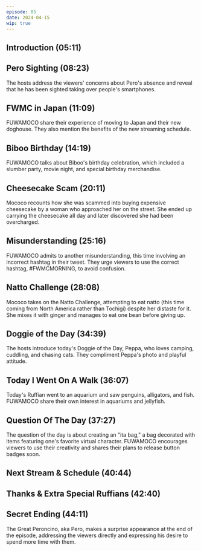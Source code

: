```yaml
---
episode: 85
date: 2024-04-15
wip: true
---
```


## Introduction (05:11)

## Pero Sighting (08:23)

The hosts address the viewers' concerns about Pero's absence and reveal that he has been sighted taking over people's smartphones.

## FWMC in Japan (11:09)

FUWAMOCO share their experience of moving to Japan and their new doghouse. They also mention the benefits of the new streaming schedule.

## Biboo Birthday (14:19)

FUWAMOCO talks about Biboo's birthday celebration, which included a slumber party, movie night, and special birthday merchandise.

## Cheesecake Scam (20:11)

Mococo recounts how she was scammed into buying expensive cheesecake by a woman who approached her on the street. She ended up carrying the cheesecake all day and later discovered she had been overcharged.

## Misunderstanding (25:16)

FUWAMOCO admits to another misunderstanding, this time involving an incorrect hashtag in their tweet. They urge viewers to use the correct hashtag, #FWMCMORNING, to avoid confusion.

## Natto Challenge (28:08)

Mococo takes on the Natto Challenge, attempting to eat natto (this time coming from North America rather than Tochigi) despite her distaste for it. She mixes it with ginger and manages to eat one bean before giving up.

## Doggie of the Day (34:39)

The hosts introduce today's Doggie of the Day, Peppa, who loves camping, cuddling, and chasing cats. They compliment Peppa's photo and playful attitude.

## Today I Went On A Walk (36:07)

Today's Ruffian went to an aquarium and saw penguins, alligators, and fish. FUWAMOCO share their own interest in aquariums and jellyfish.

## Question Of The Day (37:27)

The question of the day is about creating an "ita bag," a bag decorated with items featuring one's favorite virtual character. FUWAMOCO encourages viewers to use their creativity and shares their plans to release button badges soon.

## Next Stream & Schedule (40:44)

## Thanks & Extra Special Ruffians (42:40)

## Secret Ending (44:11)

The Great Peroncino, aka Pero, makes a surprise appearance at the end of the episode, addressing the viewers directly and expressing his desire to spend more time with them.
